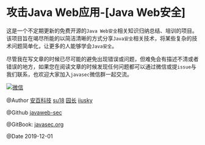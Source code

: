 # 攻击Java Web应用-[Java Web安全]

这是一个不定期更新的免费开源的`Java Web安全`相关知识归纳总结、培训的项目。该项目旨在竭尽所能的以简洁清晰的方式分享`Java安全`相关技术，将某些复杂的技术问题简单化，让更多的人能够学会`Java安全`。

尽管我在写文章的时候已尽可能的避免出现错误或问题，但难免会有描述不清或者错误的地方，如果您在阅读文章的时候发现任何问题都可以通过微信或提`issue`与我们联系，也欢迎大家加入`javasec`微信群一起交流。

[![微信](https://javasec.oss-cn-hongkong.aliyuncs.com/images/wechat.png)](https://javasec.oss-cn-hongkong.aliyuncs.com/images/wechat.jpg)

@Author [安百科技](http://www.anbai.com/) [su18](https://su18.org/) [园长](http://yzmm.net/) [iiusky](http://www.03sec.com/)

@Github [javaweb-sec](https://github.com/javaweb-sec/javaweb-sec)

@GitBook: [javasec.org](https://www.javasec.org/)

@Date 2019-12-01

